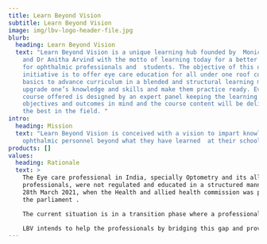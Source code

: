 ```yaml
---
title: Learn Beyond Vision
subtitle: Learn Beyond Vision
image: img/lbv-logo-header-file.jpg
blurb:
  heading: Learn Beyond Vision
  text: "Learn Beyond Vision is a unique learning hub founded by  Monica Chaudhry
    and Dr Anitha Arvind with the motto of learning today for a better tomorrow
    for ophthalmic professionals and  students. The objective of this unique
    initiative is to offer eye care education for all under one roof covering
    basics to advance curriculum in a blended and structural learning model to
    upgrade one’s knowledge and skills and make them practice ready. Every
    course offered is designed by an expert panel keeping the learning
    objectives and outcomes in mind and the course content will be delivered by
    the best in the field. "
intro:
  heading: Mission
  text: "Learn Beyond Vision is conceived with a vision to impart knowledge to all
    ophthalmic personnel beyond what they have learned  at their school. "
products: []
values:
  heading: Rationale
  text: >
    The Eye care professional in India, specially Optometry and its allied
    professionals, were not regulated and educated in a structured manner until
    28th March 2021, when the Health and allied health commission was passed by
    the parliament .

    The current situation is in a transition phase where a professional now understands that to be licensed they need to upgrade their education as they will now have to prove their competency for the license in the forthcoming regulatory framework. Every student will also have to undergo an exit exam for registration . Not only this the continuing education will become part of the renewal of license and the professional is now liable to the law for any negligence in the eye care delivery. Today’s challenge is the considerable shortage of faculty, trainers and organizations who can cater to this massive upcoming demand.

    LBV intends to help the professionals by bridging this gap and providing education Pan India by blended and online teaching methods. We are bringing in technology, skill and knowledge through experts not only from India but from all over the world.
---
```

